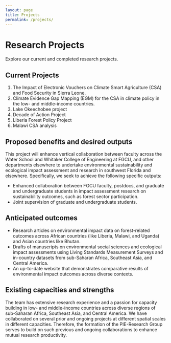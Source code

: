 ```yaml
---
layout: page
title: Projects
permalink: /projects/
---
```


# Research Projects

Explore our current and completed research projects.

## Current Projects
1.	The Impact of Electronic Vouchers on Climate Smart Agriculture (CSA) and Food Security in Sierra Leone.
2.	Climate Evidence Gap Mapping (EGM) for the CSA in climate policy in the low- and middle-income countries. 
3.	Lake Okeechobee project
4.	Decade of Action Project
5.	Liberia Forest Policy Project
6.	Malawi CSA analysis

## Proposed benefits and desired outputs
This project will enhance vertical collaboration between faculty across the Water School and Whitaker College of Engineering at FGCU, and other departments elsewhere to undertake environmental sustainability and ecological impact assessment and research in southwest Florida and elsewhere. Specifically, we seek to achieve the following specific outputs: 
-	Enhanced collaboration between FGCU faculty, postdocs, and graduate and undergraduate students in impact assessment research on sustainability outcomes, such as forest sector participation.
-	Joint supervision of graduate and undergraduate students.

## Anticipated outcomes
-	Research articles on environmental impact data on forest-related outcomes across African countries (like Liberia, Malawi, and Uganda) and Asian countries like Bhutan.
-	Drafts of manuscripts on environmental social sciences and ecological impact assessments using Living Standards Measurement Surveys and in-country datasets from sub-Saharan Africa, Southeast Asia, and Central America.
-	An up-to-date website that demonstrates comparative results of environmental impact outcomes across diverse contexts.  

## Existing capacities and strengths
The team has extensive research experience and a passion for capacity building in low- and middle-income countries across diverse regions of sub-Saharan Africa, Southeast Asia, and Central America. We have collaborated on several prior and ongoing projects at different spatial scales in different capacities. Therefore, the formation of the PIE-Research Group serves to build on such previous and ongoing collaborations to enhance mutual research productivity. 
